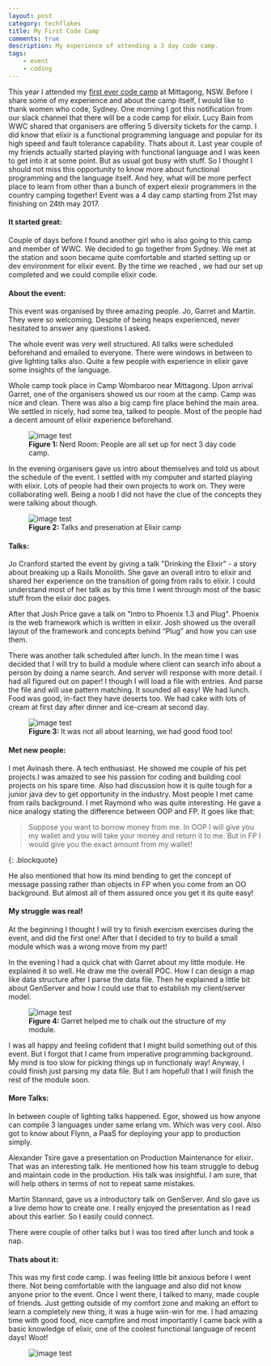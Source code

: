 ```yaml
---
layout: post
category: techflakes
title: My First Code Camp
comments: true
description: My experience of attending a 3 day code camp. 
tags:
    - event
    - coding
---
```



This year I attended my [first ever code camp](http://elixir.camp/)  at Mittagong, NSW. Before I share some of my experience and about the camp itself, I would like to thank women who code, Sydney.
One morning I got this notification from our slack channel that there will be a code camp for elixir. Lucy Bain from WWC shared that organisers are offering 5 diversity tickets for the camp. I did know that elixir is a functional programming language and popular for its high speed and fault tolerance capability. Thats about it. Last year couple of my friends actually started playing with functional language and I was keen to get into it at some point. But as usual got busy with stuff. So I thought I should not miss this opportunity to know more about functional programming and the language itself. And hey, what will be more perfect place to learn from other than a bunch of expert elexir programmers in the country camping together! Event was a 4 day camp starting from 21st may finishing on 24th may 2017.  

#### It started great:

Couple of days before I found another girl who is also going to this camp and member of WWC. We decided to go together from Sydney. We met at the station and soon became quite comfortable and started setting up or dev environment for elixir event. By the time we reached , we had our set up completed and we could compile elixir code.

#### About the event:

This event was organised by three amazing people. Jo, Garret and Martin. They were so welcoming. Despite of being heaps experienced, never hesitated to answer any questions I asked.

The whole event was very well structured. All talks were scheduled beforehand and emailed to everyone. There were windows in between to give lighting talks also. Quite a few people with experience in elixir gave some insights of the language.

Whole camp took place in Camp Wombaroo near Mittagong. Upon arrival Garret, one of the organisers showed us our room at the camp. Camp was nice and clean. There was also a big camp fire place behind the main area. We settled in nicely, had some tea, talked to people. Most of the people had a decent amount of elixir experience beforehand. 
<figure>
<img alt="image test" src="{{ site.baseurl }}/resources/images/room.jpg"/>
<figcaption>
<strong>Figure 1: </strong>Nerd Room: People are all set up for nect 3 day code camp.
</figcaption>
</figure>
In the evening organisers gave us intro about themselves and told us about the schedule of the event. I settled with my computer and started playing with elixir. Lots of people had their own projects to work on. They were collaborating well. Being a noob I did not have the clue of the concepts they were talking about though.

<figure>
<img alt="image test" src="{{ site.baseurl }}/resources/images/talks.jpg"/>
<figcaption>
<strong>Figure 2: </strong> Talks and presenation at Elixir camp
</figcaption>
</figure>

#### Talks:

Jo Cranford started the event by giving a talk "Drinking the Elixir" - a story about breaking up a Rails Monolith. She gave an overall intro to elixir and shared her experience on the transition of going from rails to elixir. I could understand most of her talk as by this time I went through most of the basic stuff from the elixir doc pages. 

After that Josh Price gave a talk on "Intro to Phoenix 1.3 and Plug". Phoenix is the web framework which is written in elixir. Josh showed us the overall layout of the framework and concepts behind “Plug” and how you can use them.

There was another talk scheduled after lunch. In the mean time I was decided that I will try to build a module where client can search info about a person by doing a name search. And server will response with more detail. I had all figured out on paper! I though I will load a file with entries. And parse the file and will use pattern matching. It sounded all easy! We had lunch. Food was good, in-fact they have deserts too. We had cake with lots of cream at first day after dinner and ice-cream at second day.


<figure>
<img alt="image test" src="{{ site.baseurl }}/resources/images/breakfast_all.jpg"/>
<figcaption>
<strong>Figure 3: </strong>It was not all about learning, we had good food too!
</figcaption>
</figure>

#### Met new people:

I met Avinash there. A tech enthusiast. He showed me couple of his pet projects.I was amazed to see his passion for coding and building cool projects on his spare time. Also had discussion how it is quite tough for a junior java dev to get opportunity in the industry. Most people I met came from rails background. I met Raymond who was quite interesting. He gave a nice analogy stating the difference between OOP and FP. It goes like that:

>Suppose you want to borrow money from me. In OOP I will give you my wallet and you will take your money and return it to me. But in FP I would give you the exact amount from my wallet! 
> 
{: .blockquote}

He also mentioned that how its mind bending to get the concept of message passing rather than objects in FP when you come from an OO background. But almost all of them assured once you get it its quite easy!

#### My struggle was real!

At the beginning I thought I will try to finish exercism exercises during the event, and did the first one! After that I decided to try to build a small module which was a wrong move from my part! 

In the evening I had a quick chat with Garret about my little module. He explained it so well. He draw me the overall POC. How I can design a map like data structure after I parse the data file. Then he explained a little bit about GenServer and how I could use that to establish my client/server model.
<figure>
<img alt="image test" src="{{ site.baseurl }}/resources/images/POC.jpg"/>
<figcaption>
<strong>Figure 4: </strong>Garret helped me to chalk out the structure of my module.
</figcaption>
</figure>

I was all happy and feeling cofident that I might build something out of this event. But I forgot that I came from imperative programming background. My mind is too slow for picking things up in functionaly way! Anyway, I could finish just parsing my data file. But I am hopefull that I will finish the rest of the module soon.

#### More Talks:
In between couple of lighting talks happened. Egor, showed us how anyone can compile 3 languages under same erlang vm. Which was very cool. Also got to know about Flynn, a PaaS for deploying your app to production simply.

Alexander Tsire gave a presentation on Production Maintenance for elixir. That was an interesting talk. He mentioned how his team struggle to debug and maintain code in the production. His talk was insightful. I am sure, that will help others in terms of not to repeat same mistakes.

Martin Stannard, gave us a introductory talk on GenServer. And slo gave us a live demo how to create one. I really enjoyed the presentation as I read about this earlier. So I easily could connect.

There were couple of other talks but I was too tired after lunch and took a nap.


#### Thats about it:

This was my first code camp. I was feeling little bit anxious before I went there. Not being comfortable with the language and also did not know anyone prior to the event. Once I went there, I talked to many, made couple of friends. Just getting outside of my comfort zone and making an effort to learn a completely new thing, it was a huge wiin-win for me. I had amazing time with good food, nice campfire and most importantly I came back with a basic knowledge of elixir, one of the coolest functional language of recent days! Woot!

<figure>
<img alt="image test" src="{{ site.baseurl }}/resources/images/firepit.jpg"/>
</figure>
